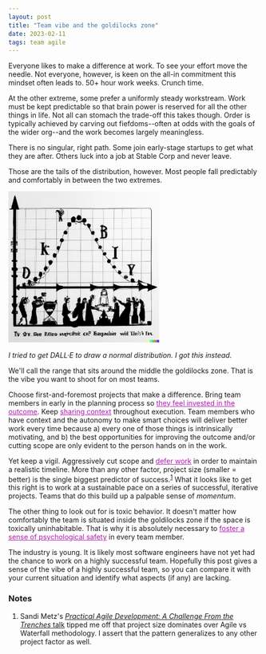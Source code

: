 ```yaml
---
layout: post
title: "Team vibe and the goldilocks zone"
date: 2023-02-11
tags: team agile
---
```


Everyone likes to make a difference at work. To see your effort move the needle. Not everyone, however, is keen on the all-in commitment this mindset often leads to. 50+ hour work weeks. Crunch time.

At the other extreme, some prefer a uniformly steady workstream. Work must be kept predictable so that brain power is reserved for all the other things in life. Not all can stomach the trade-off this takes though. Order is typically achieved by carving out fiefdoms--often at odds with the goals of the wider org--and the work becomes largely meaningless.

<!--more-->

There is no singular, right path. Some join early-stage startups to get what they are after. Others luck into a job at Stable Corp and never leave.

Those are the tails of the distribution, however. Most people fall predictably and comfortably in between the two extremes.

<img alt="bell curve" src="/assets/team-vibe-goldilocks-zone/bell-curve.png" style="margin: 0; width: 60%" />

*I tried to get DALL·E to draw a normal distribution. I got this instead.*

We'll call the range that sits around the middle the goldilocks zone. That is the vibe you want to shoot for on most teams.

Choose first-and-foremost projects that make a difference. Bring team members in early in the planning process so <a href="/2023/01/22/run-your-meetings-like-a-dm.html" style="color: rgb(175, 28, 174)">they feel invested in the outcome</a>. Keep <a href="/2023/01/14/add-more-context-to-your-prs.html" style="color: rgb(175, 28, 174)">sharing context</a> throughout execution. Team members who have context and the autonomy to make smart choices will deliver better work every time because a) every one of those things is intrinsically motivating, and b) the best opportunities for improving the outcome and/or cutting scope are only evident to the person hands on in the work.

Yet keep a vigil. Aggressively cut scope and <a href="/2022/12/27/build-in-post-delivery-time-between-projects.html" style="color: rgb(175, 28, 174)">defer work</a> in order to maintain a realistic timeline. More than any other factor, project size (smaller = better) is the single biggest predictor of success.<sup><a href="#note-1">1</a></sup> What it looks like to get this right is to work at a sustainable pace on a series of successful, iterative projects. Teams that do this build up a palpable sense of *momentum*.

The other thing to look out for is toxic behavior. It doesn't matter how comfortably the team is situated inside the goldilocks zone if the space is toxically uninhabitable. That is why it is absolutely necessary to <a href="/2016/06/16/process-minimalist-guide-to-retros.html" style="color: rgb(175, 28, 174)">foster a sense of psychological safety</a> in every team member.

The industry is young. It is likely most software engineers have not yet had the chance to work on a highly successful team. Hopefully this post gives a sense of the vibe of a highly successful team, so you can compare it with your current situation and identify what aspects (if any) are lacking.

### Notes

1. <a name="note-1"></a> Sandi Metz's [*Practical Agile Development: A Challenge From the Trenches* talk](https://sandimetz.com/speaking/) tipped me off that project size dominates over Agile vs Waterfall methodology. I assert that the pattern generalizes to any other project factor as well.

